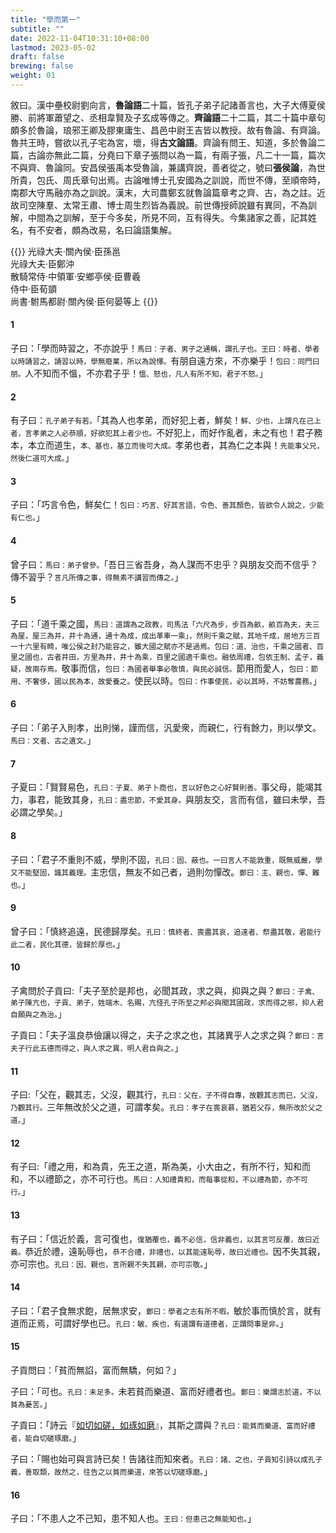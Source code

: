 ```yaml
---
title: "學而第一"
subtitle: ""
date: 2022-11-04T10:31:10+08:00
lastmod: 2023-05-02
draft: false
brewing: false
weight: 01
---
```



敘曰。漢中壘校尉劉向言，**魯論語**二十篇，皆孔子弟子記諸善言也，大子大傅夏侯勝、前將軍蕭望之、丞相韋賢及子玄成等傳之。**齊論語**二十二篇，其二十篇中章句頗多於魯論，琅邪王卿及膠東庸生、昌邑中尉王吉皆以教授。故有魯論、有齊論。魯共王時，嘗欲以孔子宅為宮，壞，得**古文論語**。齊論有問王、知道，多於魯論二篇，古論亦無此二篇，分堯曰下章子張問以為一篇，有兩子張，凡二十一篇，篇次不與齊、魯論同。安昌侯張禹本受魯論，兼講齊說，善者從之，號曰**張侯論**，為世所貴，包氏、周氏章句出焉。古論唯博士孔安國為之訓說，而世不傳，至順帝時，南郡大守馬融亦為之訓說。漢末，大司農鄭玄就魯論篇章考之齊、古，為之註。近故司空陳羣、太常王肅、博士周生烈皆為義說。前世傳授師說雖有異同，不為訓解，中間為之訓解，至于今多矣，所見不同，互有得失。今集諸家之善，記其姓名，有不安者，頗為改易，名曰論語集解。

{{<sign>}}
光祿大夫·關內侯·臣孫邕<br>
光祿大夫·臣鄭沖<br>
散騎常侍·中領軍·安鄉亭侯·臣曹羲<br>
侍中·臣荀顗<br>
尚書·駙馬都尉·關內侯·臣何晏等上
{{</sign>}}

#### 1

子曰：「學而時習之，不亦說乎！<small>馬曰：子者、男子之通稱，謂孔子也。王曰：時者、學者以時誦習之，誦習以時，學無廢業，所以為說懌。</small>有朋自遠方來，不亦樂乎！<small>包曰：同門曰朋。</small>人不知而不慍，不亦君子乎！<small>慍、怒也，凡人有所不知，君子不怒。</small>」

#### 2

有子曰：<small>孔子弟子有若。</small>「其為人也孝弟，而好犯上者，鮮矣！<small>鮮、少也，上謂凡在己上者，言孝弟之人必恭順，好欲犯其上者少也。</small>不好犯上，而好作亂者，未之有也！君子務本，本立而道生，<small>本、基也，基立而後可大成。</small>孝弟也者，其為仁之本與！<small>先能事父兄，然後仁道可大成。</small>」

#### 3

子曰：「巧言令色，鮮矣仁！<small>包曰：巧言、好其言語，令色、善其顏色，皆欲令人說之，少能有仁也。</small>」

#### 4

曾子曰：<small>馬曰：弟子曾參。</small>「吾日三省吾身，為人謀而不忠乎？與朋友交而不信乎？傳不習乎？<small>言凡所傳之事，得無素不講習而傳之。</small>」

#### 5

子曰：「道千乘之國，<small>馬曰：道謂為之政教，司馬法「六尺為步，步百為畝，畝百為夫，夫三為屋，屋三為井，井十為通，通十為成，成出革車一乘」，然則千乘之賦，其地千成，居地方三百一十六里有畸，唯公侯之封乃能容之，雖大國之賦亦不是過焉。包曰：道、治也，千乘之國者、百里之國也，古者井田，方里為井，井十為乘，百里之國適千乘也。融依周禮，包依王制、孟子，義疑，故兩存焉。</small>敬事而信，<small>包曰：為國者舉事必敬慎，與民必誠信。</small>節用而愛人，<small>包曰：節用、不奢侈，國以民為本，故愛養之。</small>使民以時。<small>包曰：作事使民，必以其時，不妨奪農務。</small>」

#### 6

子曰：「弟子入則孝，出則悌，謹而信，汎愛衆，而親仁，行有餘力，則以學文。<small>馬曰：文者、古之遺文。</small>」

#### 7

子夏曰：「賢賢易色，<small>孔曰：子夏、弟子卜商也，言以好色之心好賢則善。</small>事父母，能竭其力，事君，能致其身，<small>孔曰：盡忠節，不愛其身。</small>與朋友交，言而有信，雖曰未學，吾必謂之學矣。」

#### 8

子曰：「君子不重則不威，學則不固，<small>孔曰：固、蔽也。一曰言人不能敦重，既無威嚴，學又不能堅固，識其義理。</small>主忠信，無友不如己者，過則勿憚改。<small>鄭曰：主、親也，憚、難也。</small>」

#### 9

曾子曰：「慎終追遠，民德歸厚矣。<small>孔曰：慎終者、喪盡其哀，追遠者、祭盡其敬，君能行此二者，民化其德，皆歸於厚也。</small>」

#### 10

子禽問於子貢曰:「夫子至於是邦也，必聞其政，求之與，抑與之與？<small>鄭曰：子禽、弟子陳亢也，子貢、弟子，姓端木、名賜，亢怪孔子所至之邦必與聞其國政，求而得之邪，抑人君自願與之為治。</small>」

子貢曰：「夫子溫良恭儉讓以得之，夫子之求之也，其諸異乎人之求之與？<small>鄭曰：言夫子行此五德而得之，與人求之異，明人君自與之。</small>」

#### 11

子曰:「父在，觀其志，父沒，觀其行，<small>孔曰：父在，子不得自專，故觀其志而已，父沒，乃觀其行。</small>三年無改於父之道，可謂孝矣。<small>孔曰：孝子在喪哀慕，猶若父存，無所改於父之道。</small>」

#### 12

有子曰:「禮之用，和為貴，先王之道，斯為美，小大由之，有所不行，知和而和，不以禮節之，亦不可行也。<small>馬曰：人知禮貴和，而每事從和，不以禮為節，亦不可行。</small>」

#### 13

有子曰：「信近於義，言可復也，<small>復猶覆也，義不必信，信非義也，以其言可反覆，故曰近義。</small>恭近於禮，遠恥辱也，<small>恭不合禮，非禮也，以其能遠恥辱，故曰近禮也。</small>因不失其親，亦可宗也。<small>孔曰：因、親也，言所親不失其親，亦可宗敬。</small>」

#### 14

子曰：「君子食無求飽，居無求安，<small>鄭曰：學者之志有所不暇。</small>敏於事而慎於言，就有道而正焉，可謂好學也已。<small>孔曰：敏、疾也，有道謂有道德者，正謂問事是非。</small>」

#### 15

子貢問曰：「貧而無諂，富而無驕，何如？」

子曰：「可也。<small>孔曰：未足多。</small>未若貧而樂道、富而好禮者也。<small>鄭曰：樂謂志於道，不以貧為憂苦。</small>」

子貢曰：「詩云『[如切如磋，如琢如磨](/classics/shi/05/#1)』，其斯之謂與？<small>孔曰：能貧而樂道、富而好禮者，能自切磋琢磨。</small>」

子曰：「賜也始可與言詩已矣！告諸往而知來者。<small>孔曰：諸、之也，子貢知引詩以成孔子義，善取類，故然之，往告之以貧而樂道，來答以切磋琢磨。</small>」

#### 16

子曰：「不患人之不己知，患不知人也。<small>王曰：但患己之無能知也。</small>」